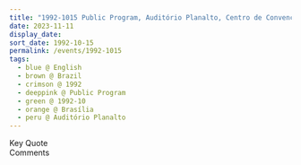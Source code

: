 ```yaml
---
title: "1992-1015 Public Program, Auditório Planalto, Centro de Convenções Ulysses Guimãraes, SDC - Ulysses Guimarães, Brasília, Brazil"
date: 2023-11-11
display_date: 
sort_date: 1992-10-15
permalink: /events/1992-1015
tags:
  - blue @ English
  - brown @ Brazil
  - crimson @ 1992
  - deeppink @ Public Program
  - green @ 1992-10
  - orange @ Brasília
  - peru @ Auditório Planalto
---
```


<wave-list>
  <list-title color="green" width="75">Key Quote</list-title>
  <list-item color="BlanchedAlmond"  width="200"></list-item>
  <list-item color="Lavender"></list-item>
  <list-item color="BlanchedAlmond"></list-item>
</wave-list>

<br>

<wave-list>
  <list-title color="green" width="75">Comments</list-title>
  <list-item color="BlanchedAlmond"  width="200"></list-item>
  <list-item color="Lavender"></list-item>
  <list-item color="BlanchedAlmond"></list-item>
</wave-list>